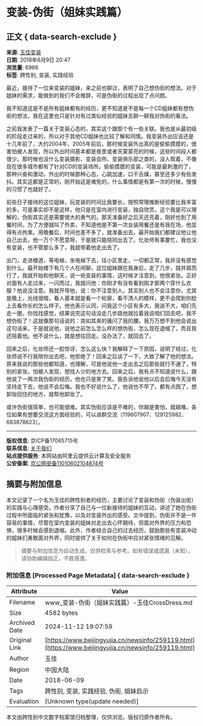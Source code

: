 # 变装-伪街（姐妹实践篇）

## 正文 { data-search-exclude }


**来源**: [玉佳变装](/)  
**日期**: 2018年6月9日 20:47  
**浏览量**: 6966  
**标签**: 跨性别, 变装, 实践经验

最近，接待了一位来变装的姐妹，来之前也聊过，表明了自己想伪街的想法。对于姐妹的需求，能做到的我们不会推辞，可是伪街的过程出现了点问题。

我不知道这是不是所有姐妹都有的经历，更不知道是不是每一个CD姐妹都有想伪街的想法，我在这里也只是针对有过类似经验的姐妹去聊一聊我对伪街的看法。

之前我发表了一篇关于变装心态的，其实这个跟那个有一些关联。我也是从最初级的阶段走过来的，所以对于其他CD姐妹也比较了解和同情。我变装外出应该还是十几年前了，大约2004年、2005年前后，那时候变装外出真的是偷偷摸摸的，很害怕被人发现，所以外出时间基本都是夜里或者天蒙蒙亮的时候，这些时间段人都很少。那时候也没什么变装摄影、变装会所、变装俱乐部之类的，没人帮着，不像现在很多城市都有了针对CD的变装场所。偷偷摸摸的变装，可能是最刺激的了，那种兴奋和激动，外出的时候那种心态，心跳加速，口干舌燥，甚至还多少有些发抖。其实这都是正常的，刚开始这是难免的，什么事情都是有第一次的时候，慢慢的习惯了也就好了。

前些日子接待的这位姐妹，玩变装的时间比我要长，按照常理推断经验要比我丰富的多，可是事实却不是这样，他只是在室内进行变装，独自欣赏。这个我是可以理解的，伪街其实还是需要很大的勇气的。那天准备好之后天还亮着，刚好也到了用餐时间，为了方便就叫了外卖，不知道他是不第一次女装用餐还是有我在场，他显得有点拘束。用晚餐后，时间也差不多了，就准备出去。最开始我们都建议他让他自己出去，他一万个不愿意呀，于是就只能陪同出去了。化妆师有事要忙，我也没有变装，也不管那么多了，我就带着他走出去了。

出门，走进楼道，等电梯，坐电梯下去，往小区里走，一切都正常，我并没有感觉到什么。最开始楼下有几个人在闲聊，这位姐妹跟在我身后，走了几步，就并肩而行了，我就开始和他聊天，说一些变装的事情，这时候才注意到，他很紧张。正好对面有人走过来，一闪而过，我就问他：你刚才有没有看到刚才那两个穿什么衣服？他说没注意。我就开导他，说：你不注意别人，其实别人也不会注意你，尤其是晚上，光线很暗，看人基本就是看一个轮廓，看不清人的模样，更不会爬到你脸上去看你长的怎么样子。他也表示认同，问我这个小区有多大，我说不大，咱们先走一圈，你找找感觉，结果说完这句话没走几步路他就拉着我说咱们回去吧，我不想伪街了！这就像那句话说的：突如其来的骚闪了我的腰。我万万想不到他会说出这句话来，于是就说他，说他之前怎么怎么样的想伪街，怎么现在退缩了，而且我还陪着他。他不说什么，就是想往回走。没办法了，就回去了。

回来之后，化妆师还一脸惊讶，怎么这么快？我解释了一下原因，说明了经过，化妆师说不行我陪你出去吧，他拒绝了！回来之后谈了一下，大致了解了他的想法。原来我说的那些他都知道，也理解，可是他说他一走出去之后那些就行不通了，特别的紧张，怕被人发现，想找人少的地方去。回来之后，我有点不知道说什么，跟他说了一两次我伪街的经历，他也只是笑了笑。我告诉他说他以后会后悔今天没有坚持走下去，他说不会后悔。我也不好说什么了，他说也不早了，都有点困了，想卸妆回住的地方，就帮他卸妆了。

或许伪街很简单，也可能很难。其实伪街应该是不难的，你越是害怕，就越难。各位如果有想要交流这方面经验的，可以进群交流（119607907、129125982、683878623）。

---

**版权信息**: 京ICP备17065715号  
**联系信息**: [关于我们](https://user.qzone.qq.com/1593634343)  
**站点提供服务**: 本网站由阿里云提供云计算及安全服务  
**公安备案**: [京公网安备11010602104874号](http://www.beian.gov.cn/portal/registerSystemInfo?recordcode=11010602104874)  
<!-- tcd_original_link https://www.beijingyujia.cn/newsinfo/259119.html -->
## 摘要与附加信息

<!-- tcd_abstract -->
本文记录了一个名为玉佳的跨性别者的经历，主要讨论了变装和伪街（伪装出街）的实践与心理感受。作者分享了自己与一位新接待的姐妹的互动，讲述了她在伪街过程中所面临的紧张和犹豫，以及对变装外出的感受。文中提到，伪街并不是一件容易的事情，尽管在室内变装的姐妹对走出去心怀期待，但面对外界的压力和恐惧，很多时候会感到退缩。此外，作者结合自己的过去经历，鼓励那些有变装冲动的姐妹们勇敢面对外界，同时提供了关于如何在伪街中应对紧张情绪的见解。
<!-- tcd_abstract_end -->

> 摘要与附加信息为自动生成，仅供检索与参考。如有错误或遗漏（未知），请协助编辑指正，不胜感激。

### 附加信息 [Processed Page Metadata] { data-search-exclude }

| Attribute       | Value                                  |
|-----------------|----------------------------------------|
| Filename        | www_变装-伪街（姐妹实践篇）-玉佳CrossDress.md                             |
| Size            | 4582 bytes                           |
| Archived Date   | 2024-11-12 19:07:59                             |
| Original Link   | [https://www.beijingyujia.cn/newsinfo/259119.html](https://www.beijingyujia.cn/newsinfo/259119.html)                       |
| Author          | 玉佳                               |
| Region          | 中国大陆                               |
| Date            | 2018-06-09                                 |
| Tags            | 跨性别, 变装, 实践经验, 伪街, 姐妹启示                                 |
| Evaluation            | [Unknown type(update needed)]                                 |
<!-- tcd_table_end -->

本文由跨性别中文数字档案馆归档整理，仅供浏览。版权归原作者所有。
